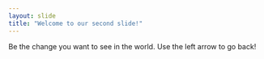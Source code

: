 ```yaml
---
layout: slide
title: "Welcome to our second slide!"
---
```

Be the change you want to see in the world.
Use the left arrow to go back!
